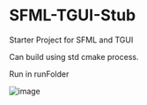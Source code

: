 # SFML-TGUI-Stub
Starter Project for SFML and TGUI


Can build using std cmake process.

Run in runFolder

![image](https://github.com/user-attachments/assets/ecfe38c4-ebdf-469f-b7fc-acd1439ce318)
